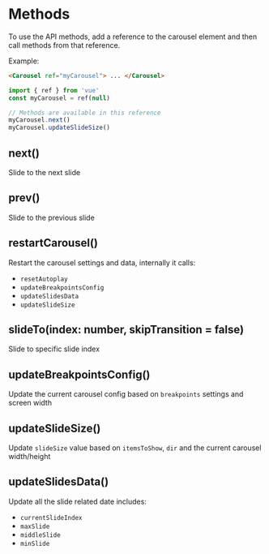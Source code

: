 # Methods

To use the API methods, add a reference to the carousel element and then call methods from that reference.

Example:

```html
<Carousel ref="myCarousel"> ... </Carousel>
```

```js
import { ref } from 'vue'
const myCarousel = ref(null)

// Methods are available in this reference
myCarousel.next()
myCarousel.updateSlideSize()
```

## next()

Slide to the next slide

## prev()

Slide to the previous slide

## restartCarousel()

Restart the carousel settings and data, internally it calls:

- `resetAutoplay`
- `updateBreakpointsConfig`
- `updateSlidesData`
- `updateSlideSize`

## slideTo(index: number, skipTransition = false)

Slide to specific slide index

## updateBreakpointsConfig()

Update the current carousel config based on `breakpoints` settings and screen width

## updateSlideSize()

Update `slideSize` value based on `itemsToShow`, `dir` and the current carousel width/height

## updateSlidesData()

Update all the slide related date includes:

- `currentSlideIndex`
- `maxSlide`
- `middleSlide`
- `minSlide`
